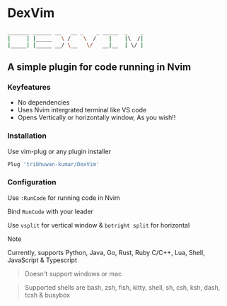 # DexVim
```bash
_______ ______ __   __ _    _ _____  _    _
|     | |_____   \ /    \  /    |    |\  /|
|_____| |_____ __/ \__   \/   __|__  | \/ |

```
## A simple plugin for code running in Nvim

### Keyfeatures
- No dependencies
- Uses Nvim intergrated terminal like VS code
- Opens Vertically or horizontally window, As you wish!!

### Installation
Use vim-plug or any plugin installer
```bash
Plug 'tribhuwan-kumar/DexVim'
```
### Configuration
Use `:RunCode` for running code in Nvim

Bind `RunCode` with your leader

Use `vsplit` for vertical window & `botright split` for horizontal

> [!NOTE]
> Currently, supports Python, Java, Go, Rust, Ruby C/C++, Lua, Shell, JavaScript & Typescript

> Doesn't support windows or mac

> Supported shells are bash, zsh, fish, kitty, shell, sh, csh, ksh, dash, tcsh & busybox

